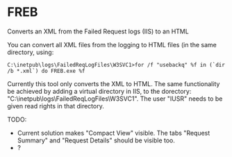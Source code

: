 # FREB
Converts an XML from the Failed Request logs (IIS) to an HTML


You can convert all XML files from the logging to HTML files (in the same directory, using: 

```
C:\inetpub\logs\FailedReqLogFiles\W3SVC1>for /f "usebackq" %f in (`dir /b *.xml`) do FREB.exe %f
``` 


Currently this tool only converts the XML to HTML. The same functionality be achieved by adding a virtual directory in IIS, to the dorectory: "C:\inetpub\logs\FailedReqLogFiles\W3SVC1".  The user "IUSR" needs to be given read rights in that directory.

TODO:
- Current solution makes "Compact View" visible. The tabs "Request Summary" and "Request Details" should be visible too.
- ?


